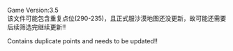 Game Version:3.5  
该文件可能包含重复点位(290-235)，且正式服沙漠地图还没更新，故可能还需要后续筛选完继续更新!!  

Contains duplicate points and needs to be updated!!
